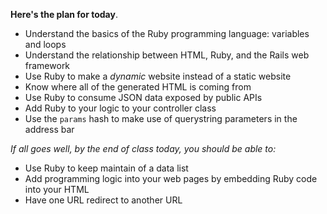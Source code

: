 **Here's the plan for today**.

* Understand the basics of the Ruby programming language: variables and loops
* Understand the relationship between HTML, Ruby, and the Rails web framework
* Use Ruby to make a _dynamic_ website instead of a static website
* Know where all of the generated HTML is coming from
* Use Ruby to consume JSON data exposed by public APIs
* Add Ruby to your logic to your controller class
* Use the `params` hash to make use of querystring parameters in the address bar


*If all goes well, by the end of class today, you should be able to:*

* Use Ruby to keep maintain of a data list
* Add programming logic into your web pages by embedding Ruby code into your HTML
* Have one URL redirect to another URL
